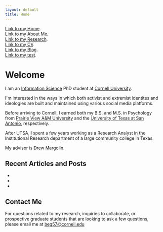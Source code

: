 ```yaml
---
layout: default
title: Home
---
```

[Link to my Home](./index.html).<br>
[Link to my About Me](./about.html).<br>
[Link to my Research](./research.html).<br>
[Link to my CV](./cv.html).<br>
[Link to my Blog](./blog.html).<br>
[Link to my test](./test.html).<br>


# Welcome

I am an [Information Science](http://infosci.cornell.edu/) PhD student at [Cornell University](https://www.cornell.edu/). 

I'm interested in the ways in which both activist and extremist identites and ideologies are built and maintained using various social media platforms. 

Before arriving to Cornell, I earned both my B.S. and M.S. in Psychology from [Prairie View A&M University](https://www.pvamu.edu/cojjp/departments/psychology/) and the [University of Texas at San Antonio](https://hcap.utsa.edu/psychology/), respectively. 

After UTSA, I spent a few years working as a Research Analyst in the Institutional Research department of a large community college in Texas. 

My advisor is [Drew Margolin](https://www.communication.cals.cornell.edu/people/drew-margolin/).




## Recent Articles and Posts

*
*
*


## Contact Me
For questions related to my research, inquiries to collaborate, or prospective graduate students that are looking to ask a few questions, please email me at beg57@cornell.edu
